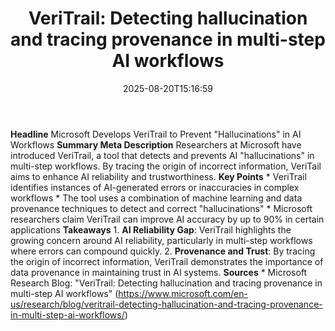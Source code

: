 ﻿---
title: "VeriTrail: Detecting hallucination and tracing provenance in multi-step AI workflows"
date: "2025-08-20T15:16:59"
category: "Markets"
summary: ""
slug: "veritrail detecting hallucination and tracing provenance in "
source_urls:
  - "https://www.microsoft.com/en-us/research/blog/veritrail-detecting-hallucination-and-tracing-provenance-in-multi-step-ai-workflows/"
seo:
  title: "VeriTrail: Detecting hallucination and tracing provenance in multi-step AI workflows | Hash n Hedge"
  description: ""
  keywords: ["news", "markets", "brief"]
---
**Headline** Microsoft Develops VeriTrail to Prevent "Hallucinations" in AI Workflows  **Summary Meta Description** Researchers at Microsoft have introduced VeriTrail, a tool that detects and prevents AI "hallucinations" in multi-step workflows. By tracing the origin of incorrect information, VeriTail aims to enhance AI reliability and trustworthiness.  **Key Points**  * VeriTrail identifies instances of AI-generated errors or inaccuracies in complex workflows * The tool uses a combination of machine learning and data provenance techniques to detect and correct "hallucinations" * Microsoft researchers claim VeriTrail can improve AI accuracy by up to 90% in certain applications  **Takeaways**  1. **AI Reliability Gap**: VeriTrail highlights the growing concern around AI reliability, particularly in multi-step workflows where errors can compound quickly. 2. **Provenance and Trust**: By tracing the origin of incorrect information, VeriTrail demonstrates the importance of data provenance in maintaining trust in AI systems.  **Sources** * Microsoft Research Blog: "VeriTrail: Detecting hallucination and tracing provenance in multi-step AI workflows" (https://www.microsoft.com/en-us/research/blog/veritrail-detecting-hallucination-and-tracing-provenance-in-multi-step-ai-workflows/) 
